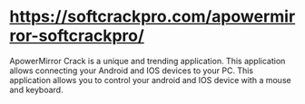 # https://softcrackpro.com/apowermirror-softcrackpro/
ApowerMirror Crack is a unique and trending application. This application allows connecting your Android and IOS devices to your PC. This application allows you to control your android and IOS device with a mouse and keyboard.
